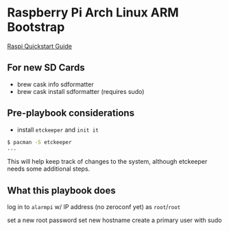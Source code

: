 # Raspberry Pi Arch Linux ARM Bootstrap

[Raspi Quickstart Guide](raspberrypi.org/qsg)

## For new SD Cards

- brew cask info sdformatter
- brew cask install sdformatter (requires sudo)

## Pre-playbook considerations

- install `etckeeper` and `init it`

```sh
$ pacman -S etckeeper
...
```

This will help keep track of changes to the system, although etckeeper needs some additional steps.

## What this playbook does

log in to `alarmpi` w/ IP address (no zeroconf yet) as `root`/`root`

set a new root password
set new hostname
create a primary user with sudo

